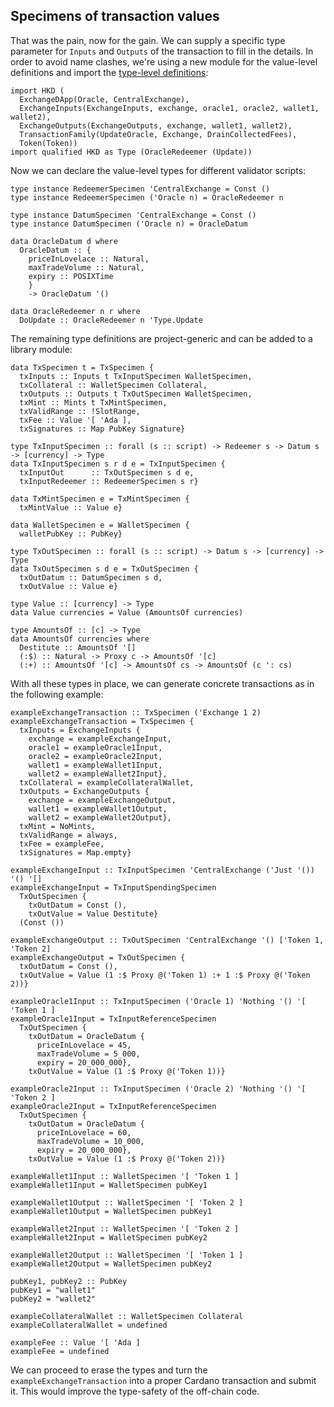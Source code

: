 ## Specimens of transaction values

<!--
~~~ {.haskell}
{-# LANGUAGE DataKinds, DuplicateRecordFields, GADTs, FlexibleInstances, OverloadedStrings,
             KindSignatures, StandaloneKindSignatures,
             MultiParamTypeClasses, NoStarIsType, NumericUnderscores,
             PolyKinds, RankNTypes, TypeApplications, TypeFamilies, TypeOperators,
             UndecidableInstances #-}

module Values where

import Data.Functor.Const (Const (Const))
import Data.Kind (Type)
import Data.Map (Map)
import qualified Data.Map as Map
import Data.Proxy (Proxy (Proxy))
import Numeric.Natural (Natural)

import Family
import Family.Values
import Ledger (POSIXTime (POSIXTime), PubKey, always)
~~~
-->

That was the pain, now for the gain. We can supply a specific type parameter for `Inputs` and `Outputs` of the
transaction to fill in the details. In order to avoid name clashes, we're using a new module for the value-level
definitions and import the [type-level definitions](HKD):

~~~ {.haskell}
import HKD (
  ExchangeDApp(Oracle, CentralExchange),
  ExchangeInputs(ExchangeInputs, exchange, oracle1, oracle2, wallet1, wallet2),
  ExchangeOutputs(ExchangeOutputs, exchange, wallet1, wallet2),
  TransactionFamily(UpdateOracle, Exchange, DrainCollectedFees),
  Token(Token))
import qualified HKD as Type (OracleRedeemer (Update))
~~~

Now we can declare the value-level types for different validator scripts:

~~~ {.haskell}
type instance RedeemerSpecimen 'CentralExchange = Const ()
type instance RedeemerSpecimen ('Oracle n) = OracleRedeemer n

type instance DatumSpecimen 'CentralExchange = Const ()
type instance DatumSpecimen ('Oracle n) = OracleDatum

data OracleDatum d where
  OracleDatum :: {
    priceInLovelace :: Natural,
    maxTradeVolume :: Natural,
    expiry :: POSIXTime
    }
    -> OracleDatum '()

data OracleRedeemer n r where
  DoUpdate :: OracleRedeemer n 'Type.Update
~~~

The remaining type definitions are project-generic and can be added to a library module:

~~~ {.haskell.ignore}
data TxSpecimen t = TxSpecimen {
  txInputs :: Inputs t TxInputSpecimen WalletSpecimen,
  txCollateral :: WalletSpecimen Collateral,
  txOutputs :: Outputs t TxOutSpecimen WalletSpecimen,
  txMint :: Mints t TxMintSpecimen,
  txValidRange :: !SlotRange,
  txFee :: Value '[ 'Ada ],
  txSignatures :: Map PubKey Signature}

type TxInputSpecimen :: forall (s :: script) -> Redeemer s -> Datum s -> [currency] -> Type
data TxInputSpecimen s r d e = TxInputSpecimen {
  txInputOut      :: TxOutSpecimen s d e,
  txInputRedeemer :: RedeemerSpecimen s r}

data TxMintSpecimen e = TxMintSpecimen {
  txMintValue :: Value e}

data WalletSpecimen e = WalletSpecimen {
  walletPubKey :: PubKey}

type TxOutSpecimen :: forall (s :: script) -> Datum s -> [currency] -> Type
data TxOutSpecimen s d e = TxOutSpecimen {
  txOutDatum :: DatumSpecimen s d,
  txOutValue :: Value e}

type Value :: [currency] -> Type
data Value currencies = Value (AmountsOf currencies)

type AmountsOf :: [c] -> Type
data AmountsOf currencies where
  Destitute :: AmountsOf '[]
  (:$) :: Natural -> Proxy c -> AmountsOf '[c]
  (:+) :: AmountsOf '[c] -> AmountsOf cs -> AmountsOf (c ': cs)
~~~

With all these types in place, we can generate concrete transactions as in the following example:

~~~ {.haskell}
exampleExchangeTransaction :: TxSpecimen ('Exchange 1 2)
exampleExchangeTransaction = TxSpecimen {
  txInputs = ExchangeInputs {
    exchange = exampleExchangeInput,
    oracle1 = exampleOracle1Input,
    oracle2 = exampleOracle2Input,
    wallet1 = exampleWallet1Input,
    wallet2 = exampleWallet2Input},
  txCollateral = exampleCollateralWallet,
  txOutputs = ExchangeOutputs {
    exchange = exampleExchangeOutput,
    wallet1 = exampleWallet1Output,
    wallet2 = exampleWallet2Output},
  txMint = NoMints,
  txValidRange = always,
  txFee = exampleFee,
  txSignatures = Map.empty}

exampleExchangeInput :: TxInputSpecimen 'CentralExchange ('Just '()) '() '[]
exampleExchangeInput = TxInputSpendingSpecimen
  TxOutSpecimen {
    txOutDatum = Const (),
    txOutValue = Value Destitute}
  (Const ())
  
exampleExchangeOutput :: TxOutSpecimen 'CentralExchange '() ['Token 1, 'Token 2]
exampleExchangeOutput = TxOutSpecimen {
  txOutDatum = Const (),
  txOutValue = Value (1 :$ Proxy @('Token 1) :+ 1 :$ Proxy @('Token 2))}

exampleOracle1Input :: TxInputSpecimen ('Oracle 1) 'Nothing '() '[ 'Token 1 ]
exampleOracle1Input = TxInputReferenceSpecimen
  TxOutSpecimen {
    txOutDatum = OracleDatum {
      priceInLovelace = 45,
      maxTradeVolume = 5_000,
      expiry = 20_000_000},
    txOutValue = Value (1 :$ Proxy @('Token 1))}

exampleOracle2Input :: TxInputSpecimen ('Oracle 2) 'Nothing '() '[ 'Token 2 ]
exampleOracle2Input = TxInputReferenceSpecimen
  TxOutSpecimen {
    txOutDatum = OracleDatum {
      priceInLovelace = 60,
      maxTradeVolume = 10_000,
      expiry = 20_000_000},
    txOutValue = Value (1 :$ Proxy @('Token 2))}

exampleWallet1Input :: WalletSpecimen '[ 'Token 1 ]
exampleWallet1Input = WalletSpecimen pubKey1

exampleWallet1Output :: WalletSpecimen '[ 'Token 2 ]
exampleWallet1Output = WalletSpecimen pubKey1

exampleWallet2Input :: WalletSpecimen '[ 'Token 2 ]
exampleWallet2Input = WalletSpecimen pubKey2

exampleWallet2Output :: WalletSpecimen '[ 'Token 1 ]
exampleWallet2Output = WalletSpecimen pubKey2

pubKey1, pubKey2 :: PubKey
pubKey1 = "wallet1"
pubKey2 = "wallet2"

exampleCollateralWallet :: WalletSpecimen Collateral
exampleCollateralWallet = undefined

exampleFee :: Value '[ 'Ada ]
exampleFee = undefined
~~~

We can proceed to erase the types and turn the `exampleExchangeTransaction` into a proper Cardano transaction and
submit it. This would improve the type-safety of the off-chain code.

